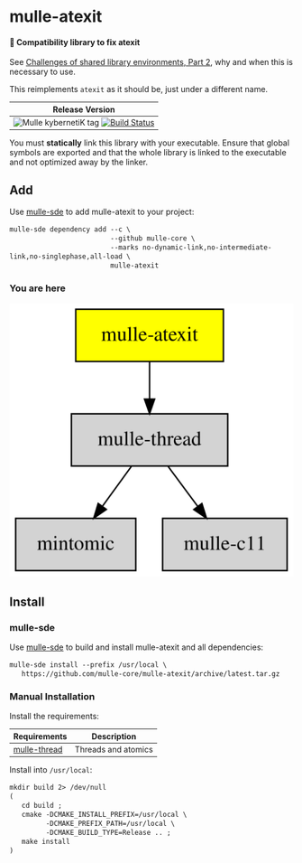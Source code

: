 # mulle-atexit

#### 👼 Compatibility library to fix atexit

See [Challenges of shared library environments, Part 2](https://www.mulle-kybernetik.com/weblog/2019/atexit_is_broken.html), why and when this is necessary to use.

This reimplements `atexit` as it should be, just under a different name.

| Release Version
|-----------------------------------
| ![Mulle kybernetiK tag](https://img.shields.io/github/tag/mulle-c/mulle-atexit.svg?branch=release) [![Build Status](https://github.com/mulle-c/mulle-atexit/workflows/CI/badge.svg?branch=release)](https://github.com/mulle-c/mulle-atexit/actions)


You must **statically** link this library with your executable. Ensure that
global symbols are exported and that the whole library is linked to the
executable and not optimized away by the linker.

## Add

Use [mulle-sde](//github.com/mulle-sde) to add mulle-atexit to your project:

```
mulle-sde dependency add --c \
                         --github mulle-core \
                         --marks no-dynamic-link,no-intermediate-link,no-singlephase,all-load \
                         mulle-atexit
```


### You are here

![Overview](overview.dot.svg)



## Install

### mulle-sde

Use [mulle-sde](//github.com/mulle-sde) to build and install mulle-atexit and all dependencies:

```
mulle-sde install --prefix /usr/local \
   https://github.com/mulle-core/mulle-atexit/archive/latest.tar.gz
```

### Manual Installation


Install the requirements:

Requirements                                               | Description
-----------------------------------------------------------|-----------------------
[mulle-thread](//github.com/mulle-concurrent/mulle-thread) | Threads and atomics


Install into `/usr/local`:

```
mkdir build 2> /dev/null
(
   cd build ;
   cmake -DCMAKE_INSTALL_PREFIX=/usr/local \
         -DCMAKE_PREFIX_PATH=/usr/local \
         -DCMAKE_BUILD_TYPE=Release .. ;
   make install
)
```


